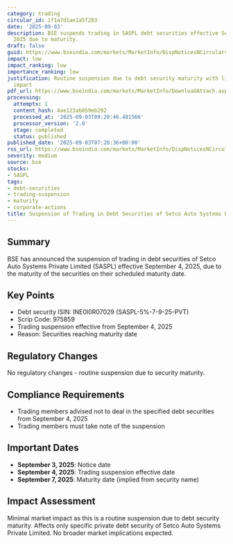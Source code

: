 ```yaml
---
category: trading
circular_id: 1f1a7d1ae1a5f283
date: '2025-09-03'
description: BSE suspends trading in SASPL debt securities effective September 4,
  2025 due to maturity.
draft: false
guid: https://www.bseindia.com/markets/MarketInfo/DispNoticesNCirculars.aspx?Noticeid={4107BF1C-0AE8-4A9B-8D2C-A84E07FF904D}&noticeno=20250903-6&dt=09/03/2025&icount=6&totcount=9&flag=0
impact: low
impact_ranking: low
importance_ranking: low
justification: Routine suspension due to debt security maturity with limited market
  impact
pdf_url: https://www.bseindia.com/markets/MarketInfo/DownloadAttach.aspx?id=20250903-6&attachedId=
processing:
  attempts: 1
  content_hash: 4ae123ab059eb292
  processed_at: '2025-09-03T09:20:46.481566'
  processor_version: '2.0'
  stage: completed
  status: published
published_date: '2025-09-03T07:20:36+00:00'
rss_url: https://www.bseindia.com/markets/MarketInfo/DispNoticesNCirculars.aspx?Noticeid={4107BF1C-0AE8-4A9B-8D2C-A84E07FF904D}&noticeno=20250903-6&dt=09/03/2025&icount=6&totcount=9&flag=0
severity: medium
source: bse
stocks:
- SASPL
tags:
- debt-securities
- trading-suspension
- maturity
- corporate-actions
title: Suspension of Trading in Debt Securities of Setco Auto Systems Private Limited
---
```


## Summary

BSE has announced the suspension of trading in debt securities of Setco Auto Systems Private Limited (SASPL) effective September 4, 2025, due to the maturity of the securities on their scheduled maturity date.

## Key Points

- Debt security ISIN: INE0I0R07029 (SASPL-5%-7-9-25-PVT)
- Scrip Code: 975859
- Trading suspension effective from September 4, 2025
- Reason: Securities reaching maturity date

## Regulatory Changes

No regulatory changes - routine suspension due to security maturity.

## Compliance Requirements

- Trading members advised not to deal in the specified debt securities from September 4, 2025
- Trading members must take note of the suspension

## Important Dates

- **September 3, 2025**: Notice date
- **September 4, 2025**: Trading suspension effective date
- **September 7, 2025**: Maturity date (implied from security name)

## Impact Assessment

Minimal market impact as this is a routine suspension due to debt security maturity. Affects only specific private debt security of Setco Auto Systems Private Limited. No broader market implications expected.
